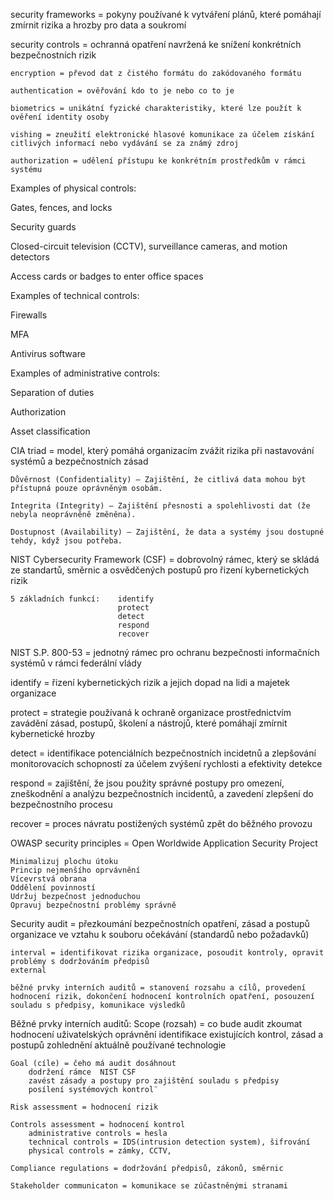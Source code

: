 security frameworks = pokyny používané k vytváření plánů, které pomáhají zmírnit rizika a hrozby pro data a soukromí

security controls = ochranná opatření navržená ke snížení konkrétních bezpečnostních rizik
    
    encryption = převod dat z čistého formátu do zakódovaného formátu

    authentication = ověřování kdo to je nebo co to je

    biometrics = unikátní fyzické charakteristiky, které lze použít k ověření identity osoby

    vishing = zneužití elektronické hlasové komunikace za účelem získání citlivých informací nebo vydávání se za známý zdroj
    
    authorization = udělení přístupu ke konkrétním prostředkům v rámci systému

Examples of physical controls:

Gates, fences, and locks

Security guards

Closed-circuit television (CCTV), surveillance cameras, and motion detectors

Access cards or badges to enter office spaces

Examples of technical controls:

Firewalls

MFA

Antivirus software

Examples of administrative controls:

Separation of duties

Authorization

Asset classification

CIA triad = model, který pomáhá organizacím zvážit rizika při nastavování systémů a bezpečnostních zásad

    Důvěrnost (Confidentiality) – Zajištění, že citlivá data mohou být přístupná pouze oprávněným osobám.

    Integrita (Integrity) – Zajištění přesnosti a spolehlivosti dat (že nebyla neoprávněně změněna).

    Dostupnost (Availability) – Zajištění, že data a systémy jsou dostupné tehdy, když jsou potřeba.

NIST Cybersecurity Framework (CSF) = dobrovolný rámec, který se skládá ze standartů, směrnic a osvědčených postupů pro řizení kybernetických rizik

    5 základních funkcí:    identify
                            protect
                            detect
                            respond
                            recover

NIST S.P. 800-53 = jednotný rámec pro ochranu bezpečnosti informačních systémů v rámci federální vlády

identify = řizení kybernetických rizik a jejich dopad na lidi a majetek organizace

protect = strategie používaná k ochraně organizace prostřednictvím zavádění zásad, postupů, školení a nástrojů, které pomáhají zmírnit kybernetické hrozby

detect = identifikace potenciálních bezpečnostních incidetnů a zlepšování monitorovacích schopností za účelem zvýšení rychlosti a efektivity detekce

respond = zajištění, že jsou použity správné postupy pro omezení, zneškodnění a analýzu bezpečnostních incidentů, a zavedení zlepšení do bezpečnostního procesu

recover = proces návratu postižených systémů zpět do běžného provozu

OWASP security principles = Open Worldwide Application Security Project

    Minimalizuj plochu útoku
    Princip nejmenšího oprvávnění
    Vícevrstvá obrana
    Oddělení povinností
    Udržuj bezpečnost jednoduchou
    Opravuj bezpečnostní problémy správně

Security audit = přezkoumání bezpečnostních opatření, zásad a postupů organizace ve vztahu k souboru očekávání (standardů nebo požadavků)

    interval = identifikovat rizika organizace, posoudit kontroly, opravit problémy s dodržováním předpisů
    external

    běžné prvky interních auditů = stanovení rozsahu a cílů, provedení hodnocení rizik, dokončení hodnocení kontrolních opatření, posouzení souladu s předpisy, komunikace výsledků

Běžné prvky interních auditů:
    Scope (rozsah) = co bude audit zkoumat
        hodnocení uživatelských oprávnění
        identifikace existujících kontrol, zásad a postupů
        zohlednění aktuálně používané technologie

    Goal (cíle) = čeho má audit dosáhnout
        dodržení rámce  NIST CSF
        zavést zásady a postupy pro zajištění souladu s předpisy
        posílení systémových kontrol¨

    Risk assessment = hodnocení rizik

    Controls assessment = hodnocení kontrol
        administrative controls = hesla
        technical controls = IDS(intrusion detection system), šifrování
        physical controls = zámky, CCTV, 

    Compliance regulations = dodržování předpisů, zákonů, směrnic

    Stakeholder communicaton = komunikace se zúčastněnými stranami